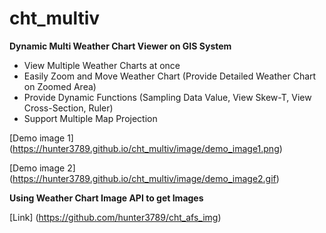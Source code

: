 # cht_multiv
**Dynamic Multi Weather Chart Viewer on GIS System**
- View Multiple Weather Charts at once
- Easily Zoom and Move Weather Chart (Provide Detailed Weather Chart on Zoomed Area)
- Provide Dynamic Functions (Sampling Data Value, View Skew-T, View Cross-Section, Ruler)
- Support Multiple Map Projection

[Demo image 1] (https://hunter3789.github.io/cht_multiv/image/demo_image1.png)

[Demo image 2] (https://hunter3789.github.io/cht_multiv/image/demo_image2.gif)

**Using Weather Chart Image API to get Images**

[Link] (https://github.com/hunter3789/cht_afs_img)
